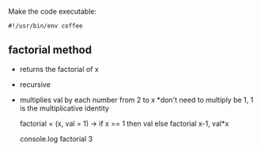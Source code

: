 Make the code executable:
    
    #!/usr/bin/env coffee

## factorial method
 * returns the factorial of x
 * recursive
 * multiplies val by each number from 2 to x 
  *don't need to multiply be 1, 1 is the multiplicative identity

	factorial = (x, val = 1) -> if x == 1 then val else factorial x-1, val*x
        
	console.log factorial 3
